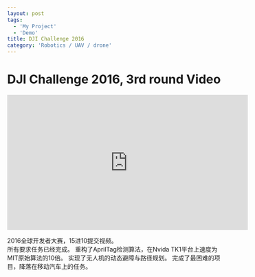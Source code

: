 ```yaml
---
layout: post
tags:
  - 'My Project'
  - 'Demo'
title: DJI Challenge 2016
category: 'Robotics / UAV / drone'
---
```

# DJI Challenge 2016, 3rd round Video
<iframe width="560" height="315" src="https://www.youtube.com/embed/bZChDcwnBBQ" frameborder="0" allowfullscreen></iframe>

2016全球开发者大赛，15进10提交视频。  
所有要求任务已经完成。
重构了AprilTag检测算法，在Nvida TK1平台上速度为MIT原始算法的10倍。
实现了无人机的动态避障与路径规划。
完成了最困难的项目，降落在移动汽车上的任务。


